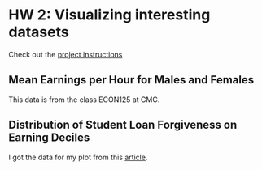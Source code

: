 # HW 2: Visualizing interesting datasets
Check out the [project instructions](https://github.com/mikeizbicki/cmc-csci040/tree/2021fall/hw_02)
## Mean Earnings per Hour for Males and Females

This data is from the class ECON125 at CMC. 

## Distribution of Student Loan Forgiveness on Earning Deciles 
I got the data for my plot from this [article](https://www.nber.org/system/files/working_papers/w28175/w28175.pdf).
